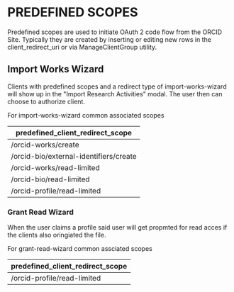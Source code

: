 # PREDEFINED SCOPES
Predefined scopes are used to initiate OAuth 2 code flow from the ORCID Site. Typically 
they are created by inserting or editing new rows in the client_redirect_uri or via 
ManageClientGroup utility.
 
## Import Works  Wizard
Clients with predefined scopes and a redirect type of import-works-wizard will show up in
the "Import Research Activities" modal. The user then can choose to authorize client.

For import-works-wizard common associated scopes

| predefined_client_redirect_scope        |
| ----------------------------------------|
| /orcid-works/create                     |
| /orcid-bio/external-identifiers/create  |
| /orcid-works/read-limited               |
| /orcid-bio/read-limited                 |
| /orcid-profile/read-limited             |

### Grant Read Wizard
When the user claims a profile said user will get propmted for read acces if the clients 
also oringiated the file.

For grant-read-wizard common assciated scopes

| predefined_client_redirect_scope |
|----------------------------------|
| /orcid-profile/read-limited      |